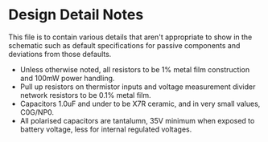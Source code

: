 # Design Detail Notes

This file is to contain various details that aren't appropriate to show in the
schematic such as default specifications for passive components and deviations
from those defaults.

 - Unless otherwise noted, all resistors to be 1% metal film construction and 100mW power handling.
 - Pull up resistors on thermistor inputs and voltage measurement divider network resistors to be 0.1% metal film.
 - Capacitors 1.0uF and under to be X7R ceramic, and in very small values, C0G/NP0.
 - All polarised capacitors are tantalumn, 35V minimum when exposed to battery voltage, less for internal regulated voltages.


